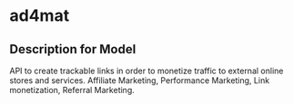 # ad4mat

## Description for Model

API to create trackable links in order to monetize traffic to external online stores and services. Affiliate Marketing, Performance Marketing, Link monetization, Referral Marketing.

